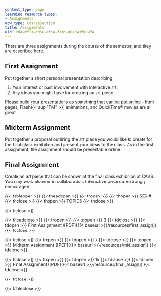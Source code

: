 ```yaml
---
content_type: page
learning_resource_types:
- Assignments
ocw_type: CourseSection
title: Assignments
uid: cd49ff23-dd56-1fba-fabc-80a347f089f4
---
```


There are three assignments during the course of the semester, and they are described here.

First Assignment
----------------

Put together a short personal presentation describing:

1.  Your interest or past involvement with interactive art.
2.  Any ideas you might have for creating an art piece.

Please build your presentations as something that can be put online - html pages, Flash{{< sup "TM" >}} animations, and QuickTime® movies are all great.

Midterm Assignment
------------------

Put together a proposal outlining the art piece you would like to create for the final class exhibition and present your ideas to the class. As in the first assignment, the assignment should be presentable online.

Final Assignment
----------------

Create an art piece that can be shown at the final class exhibition at CAVS. You may work alone or in collaboration. Interactive pieces are strongly encouraged.

{{< tableopen >}}
{{< theadopen >}}
{{< tropen >}}
{{< thopen >}}
SES #
{{< thclose >}}
{{< thopen >}}
TOPICS
{{< thclose >}}

{{< trclose >}}

{{< theadclose >}}
{{< tropen >}}
{{< tdopen >}}
3
{{< tdclose >}}
{{< tdopen >}}
First Assignment ([PDF]({{< baseurl >}}/resources/first_assign))
{{< tdclose >}}

{{< trclose >}}
{{< tropen >}}
{{< tdopen >}}
7
{{< tdclose >}}
{{< tdopen >}}
Midterm Assignment ([PDF]({{< baseurl >}}/resources/mid_assign))
{{< tdclose >}}

{{< trclose >}}
{{< tropen >}}
{{< tdopen >}}
15
{{< tdclose >}}
{{< tdopen >}}
Final Assignment ([PDF]({{< baseurl >}}/resources/final_assign))
{{< tdclose >}}

{{< trclose >}}

{{< tableclose >}}